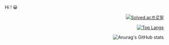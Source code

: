 Hi ! 😀

<div align="right"

[![Solved.ac프로필](http://mazassumnida.wtf/api/v2/generate_badge?boj=odyssey)](https://solved.ac/odyssey)

[![Top Langs](https://github-readme-stats.vercel.app/api/top-langs/?username=SeungHoP&layout=compact&theme=default)](https://github.com/anuraghazra/github-readme-stats)

![Anurag's GitHub stats](https://github-readme-stats.vercel.app/api?username=SeungHoP&show_icons=true&theme=default) 

</div>

